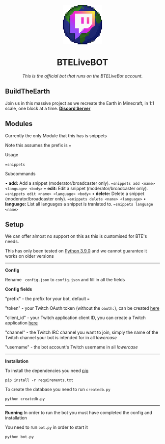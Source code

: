 <div align="center">

<img width="128" src="assets/logo.gif" />

# BTELiveBOT

_This is the official bot that runs on the BTELiveBot account._

</div>

## BuildTheEarth

Join us in this massive project as we recreate the Earth in Minecraft, in 1:1 scale, one block at a time. [**Discord Server**][invite]


## Modules
Currently the only Module that this has is snippets

Note this assumes the prefix is `=`

Usage

`=snippets`

Subcommands

• **add:** Add a snippet (moderator/broadcaster only). `=snippets add <name> <language> <body>` 
• **edit:** Edit a snippet (moderator/broadcaster only). `=snippets edit <name> <language> <body>`
 • **delete:** Delete a snippet (moderator/broadcaster only). `=snippets delete <name> <language>`
  • **language:** List all languages a snippet is tranlated to. `=snippets language <name>`

## Setup
We can offer almost no support on this as this is customised for BTE's needs.

This has only been tested on [Python 3.9.0](https://www.python.org/downloads/release/python-390/) and we cannot guarantee it works on older versions
___


**Config**

 Rename `_config.json` to `config.json` and fill in all the fields

**Config fields**

"prefix" - the prefix for your bot, default `=`

"token" - your Twitch OAuth token (without the `oauth:`), can be created [here](https://twitchapps.com/tmi/)

"client_id" - your Twitch application client ID, you can create a Twitch application [here](https://dev.twitch.tv/console/apps)

"channel" -  the Twitch IRC channel you want to join, simply the name of the Twitch channel your bot is intended for in all *lowercase*

"username" -  the bot account's Twitch username in all *lowercase*
___
**Installation**

To install the dependencies you need [pip](https://pypi.org/project/pip/)

    pip install -r requirements.txt

To create the database you need to run `createdb.py`

    python createdb.py
___
**Running**
In order to run the bot you must have completed the config and installation

You need to run `bot.py` in order to start it

    python bot.py

<!-- References -->

[invite]: https://discord.gg/QEkPmBy
